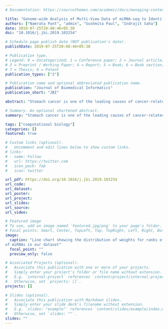 ```yaml
---
# Documentation: https://sourcethemes.com/academic/docs/managing-content/

title: "Genome-wide Analysis of Multi-View Data of miRNA-seq to Identify miRNA Biomarkers for Stomach Cancer"
authors: ["Namrata Pant", "admin", "Sushmita Paul", "Indrajit Saha"]
date: 2019-07-25T20:40:46+05:30
doi: "10.1016/j.jbi.2019.103254"

# Schedule page publish date (NOT publication's date).
publishDate: 2019-07-25T20:40:46+05:30

# Publication type.
# Legend: 0 = Uncategorized; 1 = Conference paper; 2 = Journal article;
# 3 = Preprint / Working Paper; 4 = Report; 5 = Book; 6 = Book section;
# 7 = Thesis; 8 = Patent
publication_types: ["2"]

# Publication name and optional abbreviated publication name.
publication: "Journal of Biomedical Informatics"
publication_short: "JBI"

abstract: "Stomach cancer is one of the leading causes of cancer-related deaths worldwide. More than 80% diagnosis of this cancer occur at later stages leading to low 5-year survival rate. This emphasizes the need to have better prognostic techniques for stomach cancer. In this regard, the Next-Generation Sequencing of whole genome and multi-view approach to omics may reveal the underlying molecular complexity of stomach cancer using high throughput expression data of miRNA. Generally, miRNAs are small, non-coding RNAs, which cause downregulation of target mRNAs. They also show differential expression for a specific biological condition like stage or histological type of stomach cancer, highlighting their importance as potential biomarkers. Analyzing miRNA expression data is a challenging task due to the existence of large number of miRNAs and less sample size. A small set of miRNAs will be helpful in designing efficient diagnostic and prognostic tool. In this regard, here a computational framework is proposed that selects different sets of miRNAs for five different categories of clinical outcomes viz. condition, clinical stage, age, histological type, and survival status. First, the miRNAs are ranked using four feature ranking methods. These ranks are used to find an ensemble rank based on adaptive weight. Second, the top 100 miRNAs from each category are used to find the miRNAs that are common to all categories as well as miRNAs that belong to only one category. Finally, the results have been validated quantitatively and through biological significance analysis."

# Summary. An optional shortened abstract.
summary: "Stomach cancer is one of the leading causes of cancer-related deaths worldwide. More than 80% diagnosis of this cancer occur at later stages leading to low 5-year survival rate. This emphasizes the need to have better prognostic techniques for stomach cancer. In this regard, the Next-Generation Sequencing of whole genome and multi-view approach to omics may reveal the underlying molecular complexity of stomach cancer using high throughput expression data of miRNA. Generally, miRNAs are small, non-coding RNAs, which cause downregulation of target mRNAs. They also show differential expression for a specific biological condition like stage or histological type of stomach cancer, highlighting their importance as potential biomarkers. Analyzing miRNA expression data is a challenging task due to the existence of large number of miRNAs and less sample size. A small set of miRNAs will be helpful in designing efficient diagnostic and prognostic tool. In this regard, here a computational framework is proposed that selects different sets of miRNAs for five different categories of clinical outcomes viz. condition, clinical stage, age, histological type, and survival status. First, the miRNAs are ranked using four feature ranking methods. These ranks are used to find an ensemble rank based on adaptive weight. Second, the top 100 miRNAs from each category are used to find the miRNAs that are common to all categories as well as miRNAs that belong to only one category. Finally, the results have been validated quantitatively and through biological significance analysis."

tags: ["computational biology"]
categories: []
featured: true

# Custom links (optional).
#   Uncomment and edit lines below to show custom links.
# links:
# - name: Follow
#   url: https://twitter.com
#   icon_pack: fab
#   icon: twitter

url_pdf: https://doi.org/10.1016/j.jbi.2019.103254
url_code:
url_dataset:
url_poster:
url_project:
url_slides:
url_source:
url_video:

# Featured image
# To use, add an image named `featured.jpg/png` to your page's folder. 
# Focal points: Smart, Center, TopLeft, Top, TopRight, Left, Right, BottomLeft, Bottom, BottomRight.
image:
  caption: "Line chart showing the distribution of weights for ranks of the total number
of miRNAs in our dataset"
  focal_point: ""
  preview_only: false

# Associated Projects (optional).
#   Associate this publication with one or more of your projects.
#   Simply enter your project's folder or file name without extension.
#   E.g. `internal-project` references `content/project/internal-project/index.md`.
#   Otherwise, set `projects: []`.
projects: []

# Slides (optional).
#   Associate this publication with Markdown slides.
#   Simply enter your slide deck's filename without extension.
#   E.g. `slides: "example"` references `content/slides/example/index.md`.
#   Otherwise, set `slides: ""`.
slides: ""
---
```

